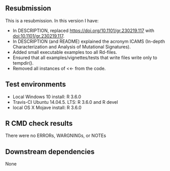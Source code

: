 ## Resubmission
This is a resubmission. In this version I have:
* In DESCRIPTION, replaced https://doi.org/10.1101/gr.230219.117
  with <doi:10.1101/gr.230219.117>.
* In DESCRIPTION (and README) explained the acronym ICAMS 
  (In-depth Characterization and Analysis of Mutational Signatures).
* Added small executable examples too all Rd-files.
* Ensured that all examples/vignettes/tests that write files write only
  to tempdir().
* Removed all instances of <<- from the code.

## Test environments
* Local Windows 10 install: R 3.6.0
* Travis-CI Ubuntu 14.04.5. LTS: R 3.6.0 and R devel
* local OS X Mojave install: R 3.6.0

## R CMD check results
There were no ERRORs, WARGNINGs, or NOTEs

## Downstream dependencies
None
